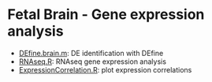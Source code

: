 Fetal Brain - Gene expression analysis
========================================
* [DEfine.brain.m](./DEfine.brain.m): DE identification with DEfine
* [RNAseq.R](./RNAseq.R): RNAseq gene expression analysis
* [ExpressionCorrelation.R](./ExpressionCorrelation.R): plot expression correlations
